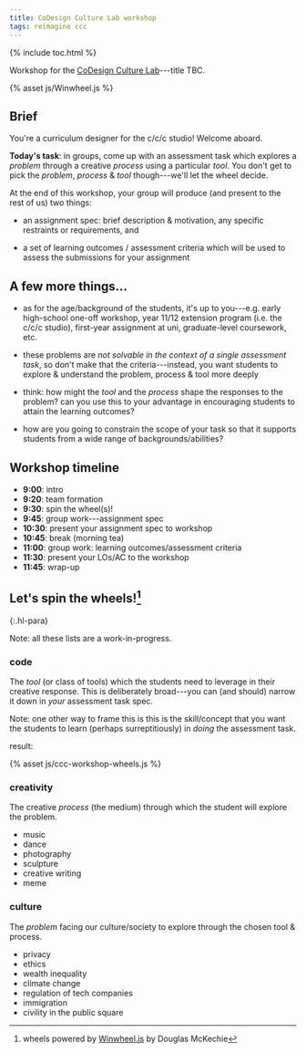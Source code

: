 ```yaml
---
title: CoDesign Culture Lab workshop
tags: reimagine ccc
---
```


{% include toc.html %}

Workshop for the [CoDesign Culture
Lab](https://cecs.anu.edu.au/events/event-series/codesign-culture-lab)---title
TBC.

<script src="http://cdnjs.cloudflare.com/ajax/libs/gsap/latest/TweenMax.min.js"></script>
{% asset js/Winwheel.js %}

## Brief

You're a curriculum designer for the c/c/c studio! Welcome aboard.

**Today's task**: in groups, come up with an assessment task which explores a
_problem_ through a creative _process_ using a particular _tool_. You don't get
to pick the _problem_, _process_ & _tool_ though---we'll let the wheel decide.

At the end of this workshop, your group will produce (and present to the rest of
us) two things:

- an assignment spec: brief description & motivation, any specific restraints or
  requirements, and 

- a set of learning outcomes / assessment criteria which will be used to assess
  the submissions for your assignment

## A few more things...

- as for the age/background of the students, it's up to you---e.g. early
  high-school one-off workshop, year 11/12 extension program (i.e. the c/c/c
  studio), first-year assignment at uni, graduate-level coursework, etc.

- these problems are _not solvable in the context of a single assessment task_,
  so don't make that the criteria---instead, you want students to explore &
  understand the problem, process & tool more deeply

- think: how might the _tool_ and the _process_ shape the responses to the
  problem? can you use this to your advantage in encouraging students to attain
  the learning outcomes?

- how are you going to constrain the scope of your task so that it supports
  students from a wide range of backgrounds/abilities?

## Workshop timeline

- **9:00**: intro
- **9:20**: team formation
- **9:30**: spin the wheel(s)!
- **9:45**: group work---assignment spec
- **10:30**: present your assignment spec to workshop
- **10:45**: break (morning tea)
- **11:00**: group work: learning outcomes/assessment criteria
- **11:30**: present your LOs/AC to the workshop
- **11:45**: wrap-up

## Let's spin the wheels![^winwheel]

{:.hl-para}

Note: all these lists are a work-in-progress.

[^winwheel]: wheels powered by [Winwheel.js](http://dougtesting.net/home) by Douglas McKechie

### code

The _tool_ (or class of tools) which the students need to leverage in their
creative response. This is deliberately broad---you can (and should) narrow it
down in _your_ assessment task spec.

Note: one other way to frame this is this is the skill/concept that you want the
students to learn (perhaps surreptitiously) in _doing_ the assessment task.

<canvas id="canvas" width="800" height="600" onclick='startSpin(codeWheel);'>
</canvas>

result: <span id="spin-result"></span>

{% asset js/ccc-workshop-wheels.js %}

### creativity

The creative _process_ (the medium) through which the student will explore the
problem.

- music
- dance
- photography
- sculpture
- creative writing
- meme

### culture

The _problem_ facing our culture/society to explore through the chosen tool &
process.

- privacy
- ethics
- wealth inequality
- climate change
- regulation of tech companies
- immigration
- civility in the public square
